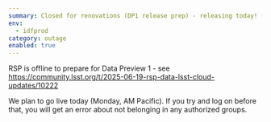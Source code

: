 ```yaml
---
summary: Closed for renovations (DP1 release prep) - releasing today! (Monday)
env:
  - idfprod
category: outage
enabled: true
---
```


RSP is offline to prepare for Data Preview 1 - see https://community.lsst.org/t/2025-06-19-rsp-data-lsst-cloud-updates/10222

We plan to go live today (Monday, AM Pacific). 
If you try and log on before that, you will get an error about not belonging in any authorized groups. 
